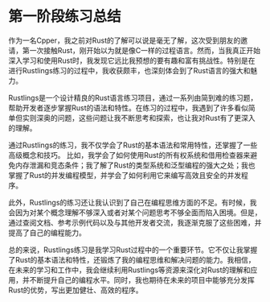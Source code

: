 # 第一阶段练习总结

作为一名Cpper，我之前对Rust的了解可以说是毫无了解，这次受到朋友的邀请，第一次接触Rust，刚开始以为就是像C一样的过程语言。然而，当我真正开始深入学习和使用Rust时，我发现它远比我预想的要有趣和富有挑战性。特别是在进行Rustlings练习的过程中，我收获颇丰，也深刻体会到了Rust语言的强大和魅力。

Rustlings是一个设计精良的Rust语言练习项目，通过一系列由简到难的练习题，帮助开发者逐步掌握Rust的语法和特性。在练习的过程中，我遇到了许多看似简单但实则深奥的问题，这些问题让我不断思考和探索，也让我对Rust有了更深入的理解。

通过Rustlings的练习，我不仅学会了Rust的基本语法和常用特性，还掌握了一些高级概念和技巧。 比如，我学会了如何使用Rust的所有权系统和借用检查器来避免内存泄漏和竞态条件；我了解了Rust的类型系统和泛型编程的强大之处；我也掌握了Rust的并发编程模型，并学会了如何利用它来编写高效且安全的并发程序。

此外，Rustlings的练习还让我认识到了自己在编程思维方面的不足。有时候，我会因为对某个概念理解不够深入或者对某个问题思考不够全面而陷入困境。但是，通过查阅文档、参考示例代码以及与其他开发者交流，我逐渐克服了这些困难，并提高了自己的编程能力。

总的来说，Rustlings练习是我学习Rust过程中的一个重要环节。它不仅让我掌握了Rust的基本语法和特性，还锻炼了我的编程思维和解决问题的能力。我相信，在未来的学习和工作中，我会继续利用Rustlings等资源来深化对Rust的理解和应用，并不断提升自己的编程水平。同时，我也期待在未来的项目中能够充分发挥Rust的优势，写出更加健壮、高效的程序。
